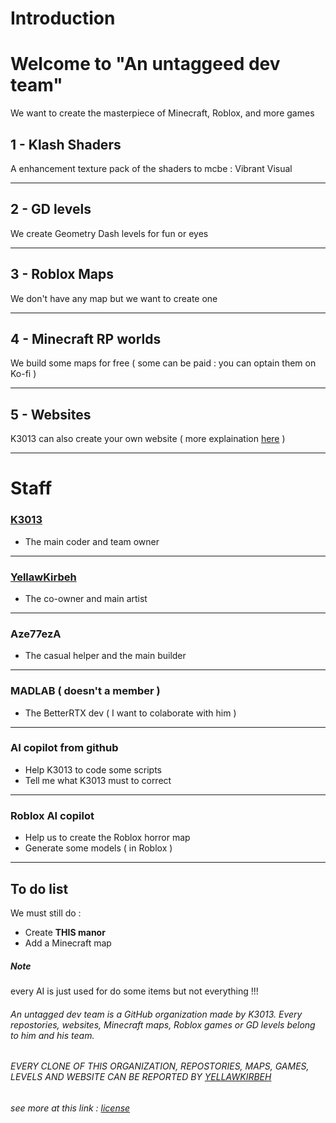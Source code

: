 # Introduction
# Welcome to "An untaggeed dev team"
We want to create the masterpiece of Minecraft, Roblox, and more games

## 1 - Klash Shaders
A enhancement texture pack of the shaders to mcbe : Vibrant Visual
***
## 2 - GD levels
We create Geometry Dash levels for fun or eyes
***
## 3 - Roblox Maps
We don't have any map but we want to create one
***
## 4 - Minecraft RP worlds
We build some maps for free ( some can be paid : you can optain them on Ko-fi )
***
## 5 - Websites
K3013 can also create your own website ( more explaination [here](https://an-untagged-dev-team.github.io/K3013s-service-website.html) )
***
# Staff
### [K3013](https://github.com/K3013)
- The main coder and team owner
***
### [YellawKirbeh](https://github.com/YellauwKirbeh673154)
- The co-owner and main artist
***
### **Aze77ezA**
- The casual helper and the main builder
***
### MADLAB ( doesn't a member )
- The BetterRTX dev ( I want to colaborate with him )
***
### AI copilot from github
- Help K3013 to code some scripts
- Tell me what K3013 must to correct
***
### Roblox AI copilot
- Help us to create the Roblox horror map
- Generate some models ( in Roblox )
***
## To do list
We must still do :
- Create **THIS manor**
- Add a Minecraft map
##### Note
every AI is just used for do some items but not everything !!!
###### An untagged dev team is a GitHub organization made by K3013. Every repostories, websites, Minecraft maps, Roblox games or GD levels belong to him and his team.
###### EVERY CLONE OF THIS ORGANIZATION, REPOSTORIES, MAPS, GAMES, LEVELS AND WEBSITE CAN BE REPORTED BY [YELLAWKIRBEH](https://github.com/YellauwKirbeh673154)
###### see more at this link : [license](https://github.com/An-untagged-dev-team/.github/blob/main/LICENSE)
